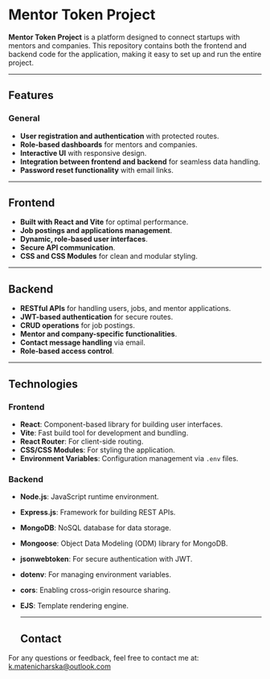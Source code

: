 # Mentor Token Project

**Mentor Token Project** is a platform designed to connect startups with mentors and companies. This repository contains both the frontend and backend code for the application, making it easy to set up and run the entire project.

---

## Features

### General
- **User registration and authentication** with protected routes.
- **Role-based dashboards** for mentors and companies.
- **Interactive UI** with responsive design.
- **Integration between frontend and backend** for seamless data handling.
- **Password reset functionality** with email links.

---

## Frontend

- **Built with React and Vite** for optimal performance.
- **Job postings and applications management**.
- **Dynamic, role-based user interfaces**.
- **Secure API communication**.
- **CSS and CSS Modules** for clean and modular styling.

---

## Backend

- **RESTful APIs** for handling users, jobs, and mentor applications.
- **JWT-based authentication** for secure routes.
- **CRUD operations** for job postings.
- **Mentor and company-specific functionalities**.
- **Contact message handling** via email.
- **Role-based access control**.

---

## Technologies

### Frontend
- **React**: Component-based library for building user interfaces.
- **Vite**: Fast build tool for development and bundling.
- **React Router**: For client-side routing.
- **CSS/CSS Modules**: For styling the application.
- **Environment Variables**: Configuration management via `.env` files.

### Backend
- **Node.js**: JavaScript runtime environment.
- **Express.js**: Framework for building REST APIs.
- **MongoDB**: NoSQL database for data storage.
- **Mongoose**: Object Data Modeling (ODM) library for MongoDB.
- **jsonwebtoken**: For secure authentication with JWT.
- **dotenv**: For managing environment variables.
- **cors**: Enabling cross-origin resource sharing.
- **EJS**: Template rendering engine.

  ---

  ## Contact
For any questions or feedback, feel free to contact me at: k.matenicharska@outlook.com



